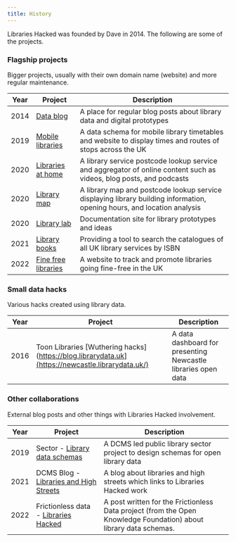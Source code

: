 ```yaml
---
title: History
---
```


Libraries Hacked was founded by Dave in 2014. The following are some of the projects.

### Flagship projects

Bigger projects, usually with their own domain name (website) and more regular maintenance.

| Year | Project | Description |
| --- | --- | --- |
| 2014 | [Data blog](https://blog.librarydata.uk) | A place for regular blog posts about library data and digital prototypes |
| 2019 | [Mobile libraries](https://www.mobilelibraries.co.uk/) | A data schema for mobile library timetables and website to display times and routes of stops across the UK |
| 2020 | [Libraries at home](https://www.librariesathome.co.uk/) | A library service postcode lookup service and aggregator of online content such as videos, blog posts, and podcasts |
| 2020 | [Library map](https://www.librarymap.co.uk/) | A library map and postcode lookup service displaying library building information, opening hours, and location analysis |
| 2020 | [Library lab](https://www.librarylab.uk/) | Documentation site for library prototypes and ideas |
| 2021 | [Library books](https://librarybooks.uk/) | Providing a tool to search the catalogues of all UK library services by ISBN |
| 2022 | [Fine free libraries](https://www.finefreelibraries.uk/) | A website to track and promote libraries going fine-free in the UK |


### Small data hacks

Various hacks created using library data.

| Year | Project | Description |
| --- | --- | --- |
| 2016 | Toon Libraries [Wuthering hacks](https://blog.librarydata.uk](https://newcastle.librarydata.uk/) | A data dashboard for presenting Newcastle libraries open data |


### Other collaborations

External blog posts and other things with Libraries Hacked involvement.

| Year | Project | Description |
| --- | --- | --- |
| 2019 | Sector - [Library data schemas](https://schema.librarydata.uk) | A DCMS led public library sector project to design schemas for open library data |
| 2021 | DCMS Blog - [Libraries and High Streets](https://dcmslibraries.blog.gov.uk/2021/05/20/libraries-and-high-streets/) | A blog about libraries and high streets which links to Libraries Hacked work |
| 2022 | Frictionless data - [Libraries Hacked](https://frictionlessdata.io/blog/2022/02/07/libraries-hacked/) | A post written for the Frictionless Data project (from the Open Knowledge Foundation) about library data schemas. |
